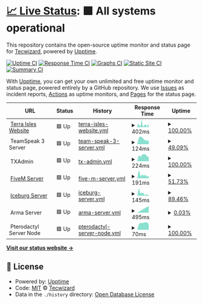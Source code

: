 # [📈 Live Status](https://status.terraisles.com): <!--live status--> **🟩 All systems operational**

This repository contains the open-source uptime monitor and status page for [Tecwizard](https://status.terraisles.com), powered by [Upptime](https://github.com/upptime/upptime).

[![Uptime CI](https://github.com/Tecwizard/TRP-Status/workflows/Uptime%20CI/badge.svg)](https://github.com/Tecwizard/TRP-Status/actions?query=workflow%3A%22Uptime+CI%22)
[![Response Time CI](https://github.com/Tecwizard/TRP-Status/workflows/Response%20Time%20CI/badge.svg)](https://github.com/Tecwizard/TRP-Status/actions?query=workflow%3A%22Response+Time+CI%22)
[![Graphs CI](https://github.com/Tecwizard/TRP-Status/workflows/Graphs%20CI/badge.svg)](https://github.com/Tecwizard/TRP-Status/actions?query=workflow%3A%22Graphs+CI%22)
[![Static Site CI](https://github.com/Tecwizard/TRP-Status/workflows/Static%20Site%20CI/badge.svg)](https://github.com/Tecwizard/TRP-Status/actions?query=workflow%3A%22Static+Site+CI%22)
[![Summary CI](https://github.com/Tecwizard/TRP-Status/workflows/Summary%20CI/badge.svg)](https://github.com/Tecwizard/TRP-Status/actions?query=workflow%3A%22Summary+CI%22)

With [Upptime](https://upptime.js.org), you can get your own unlimited and free uptime monitor and status page, powered entirely by a GitHub repository. We use [Issues](https://github.com/Tecwizard/TRP-Status/issues) as incident reports, [Actions](https://github.com/Tecwizard/TRP-Status/actions) as uptime monitors, and [Pages](https://status.terraisles.com) for the status page.

<!--start: status pages-->
<!-- This summary is generated by Upptime (https://github.com/upptime/upptime) -->
<!-- Do not edit this manually, your changes will be overwritten -->
<!-- prettier-ignore -->
| URL | Status | History | Response Time | Uptime |
| --- | ------ | ------- | ------------- | ------ |
| <img alt="" src="https://i.postimg.cc/FFWZzqZZ/Favicon-1.png" height="13"> [Terra Isles Website](https://www.terraisles.com) | 🟩 Up | [terra-isles-website.yml](https://github.com/Tecwizard/TRP-Status/commits/HEAD/history/terra-isles-website.yml) | <details><summary><img alt="Response time graph" src="./graphs/terra-isles-website/response-time-week.png" height="20"> 402ms</summary><br><a href="https://status.terra-isles.com/history/terra-isles-website"><img alt="Response time 402" src="https://img.shields.io/endpoint?url=https%3A%2F%2Fraw.githubusercontent.com%2FTecwizard%2FTRP-Status%2FHEAD%2Fapi%2Fterra-isles-website%2Fresponse-time.json"></a><br><a href="https://status.terra-isles.com/history/terra-isles-website"><img alt="24-hour response time 402" src="https://img.shields.io/endpoint?url=https%3A%2F%2Fraw.githubusercontent.com%2FTecwizard%2FTRP-Status%2FHEAD%2Fapi%2Fterra-isles-website%2Fresponse-time-day.json"></a><br><a href="https://status.terra-isles.com/history/terra-isles-website"><img alt="7-day response time 402" src="https://img.shields.io/endpoint?url=https%3A%2F%2Fraw.githubusercontent.com%2FTecwizard%2FTRP-Status%2FHEAD%2Fapi%2Fterra-isles-website%2Fresponse-time-week.json"></a><br><a href="https://status.terra-isles.com/history/terra-isles-website"><img alt="30-day response time 402" src="https://img.shields.io/endpoint?url=https%3A%2F%2Fraw.githubusercontent.com%2FTecwizard%2FTRP-Status%2FHEAD%2Fapi%2Fterra-isles-website%2Fresponse-time-month.json"></a><br><a href="https://status.terra-isles.com/history/terra-isles-website"><img alt="1-year response time 402" src="https://img.shields.io/endpoint?url=https%3A%2F%2Fraw.githubusercontent.com%2FTecwizard%2FTRP-Status%2FHEAD%2Fapi%2Fterra-isles-website%2Fresponse-time-year.json"></a></details> | <details><summary><a href="https://status.terra-isles.com/history/terra-isles-website">100.00%</a></summary><a href="https://status.terra-isles.com/history/terra-isles-website"><img alt="All-time uptime 100.00%" src="https://img.shields.io/endpoint?url=https%3A%2F%2Fraw.githubusercontent.com%2FTecwizard%2FTRP-Status%2FHEAD%2Fapi%2Fterra-isles-website%2Fuptime.json"></a><br><a href="https://status.terra-isles.com/history/terra-isles-website"><img alt="24-hour uptime 100.00%" src="https://img.shields.io/endpoint?url=https%3A%2F%2Fraw.githubusercontent.com%2FTecwizard%2FTRP-Status%2FHEAD%2Fapi%2Fterra-isles-website%2Fuptime-day.json"></a><br><a href="https://status.terra-isles.com/history/terra-isles-website"><img alt="7-day uptime 100.00%" src="https://img.shields.io/endpoint?url=https%3A%2F%2Fraw.githubusercontent.com%2FTecwizard%2FTRP-Status%2FHEAD%2Fapi%2Fterra-isles-website%2Fuptime-week.json"></a><br><a href="https://status.terra-isles.com/history/terra-isles-website"><img alt="30-day uptime 100.00%" src="https://img.shields.io/endpoint?url=https%3A%2F%2Fraw.githubusercontent.com%2FTecwizard%2FTRP-Status%2FHEAD%2Fapi%2Fterra-isles-website%2Fuptime-month.json"></a><br><a href="https://status.terra-isles.com/history/terra-isles-website"><img alt="1-year uptime 100.00%" src="https://img.shields.io/endpoint?url=https%3A%2F%2Fraw.githubusercontent.com%2FTecwizard%2FTRP-Status%2FHEAD%2Fapi%2Fterra-isles-website%2Fuptime-year.json"></a></details>
| <img alt="" src="https://i.postimg.cc/3JqRz7cQ/1144-CE05-797-A-4-A55-A146-9-B35-BA440-AF8.png" height="13"> TeamSpeak 3 Server | 🟩 Up | [team-speak-3-server.yml](https://github.com/Tecwizard/TRP-Status/commits/HEAD/history/team-speak-3-server.yml) | <details><summary><img alt="Response time graph" src="./graphs/team-speak-3-server/response-time-week.png" height="20"> 124ms</summary><br><a href="https://status.terra-isles.com/history/team-speak-3-server"><img alt="Response time 124" src="https://img.shields.io/endpoint?url=https%3A%2F%2Fraw.githubusercontent.com%2FTecwizard%2FTRP-Status%2FHEAD%2Fapi%2Fteam-speak-3-server%2Fresponse-time.json"></a><br><a href="https://status.terra-isles.com/history/team-speak-3-server"><img alt="24-hour response time 124" src="https://img.shields.io/endpoint?url=https%3A%2F%2Fraw.githubusercontent.com%2FTecwizard%2FTRP-Status%2FHEAD%2Fapi%2Fteam-speak-3-server%2Fresponse-time-day.json"></a><br><a href="https://status.terra-isles.com/history/team-speak-3-server"><img alt="7-day response time 124" src="https://img.shields.io/endpoint?url=https%3A%2F%2Fraw.githubusercontent.com%2FTecwizard%2FTRP-Status%2FHEAD%2Fapi%2Fteam-speak-3-server%2Fresponse-time-week.json"></a><br><a href="https://status.terra-isles.com/history/team-speak-3-server"><img alt="30-day response time 124" src="https://img.shields.io/endpoint?url=https%3A%2F%2Fraw.githubusercontent.com%2FTecwizard%2FTRP-Status%2FHEAD%2Fapi%2Fteam-speak-3-server%2Fresponse-time-month.json"></a><br><a href="https://status.terra-isles.com/history/team-speak-3-server"><img alt="1-year response time 124" src="https://img.shields.io/endpoint?url=https%3A%2F%2Fraw.githubusercontent.com%2FTecwizard%2FTRP-Status%2FHEAD%2Fapi%2Fteam-speak-3-server%2Fresponse-time-year.json"></a></details> | <details><summary><a href="https://status.terra-isles.com/history/team-speak-3-server">49.09%</a></summary><a href="https://status.terra-isles.com/history/team-speak-3-server"><img alt="All-time uptime 49.09%" src="https://img.shields.io/endpoint?url=https%3A%2F%2Fraw.githubusercontent.com%2FTecwizard%2FTRP-Status%2FHEAD%2Fapi%2Fteam-speak-3-server%2Fuptime.json"></a><br><a href="https://status.terra-isles.com/history/team-speak-3-server"><img alt="24-hour uptime 49.09%" src="https://img.shields.io/endpoint?url=https%3A%2F%2Fraw.githubusercontent.com%2FTecwizard%2FTRP-Status%2FHEAD%2Fapi%2Fteam-speak-3-server%2Fuptime-day.json"></a><br><a href="https://status.terra-isles.com/history/team-speak-3-server"><img alt="7-day uptime 49.09%" src="https://img.shields.io/endpoint?url=https%3A%2F%2Fraw.githubusercontent.com%2FTecwizard%2FTRP-Status%2FHEAD%2Fapi%2Fteam-speak-3-server%2Fuptime-week.json"></a><br><a href="https://status.terra-isles.com/history/team-speak-3-server"><img alt="30-day uptime 49.09%" src="https://img.shields.io/endpoint?url=https%3A%2F%2Fraw.githubusercontent.com%2FTecwizard%2FTRP-Status%2FHEAD%2Fapi%2Fteam-speak-3-server%2Fuptime-month.json"></a><br><a href="https://status.terra-isles.com/history/team-speak-3-server"><img alt="1-year uptime 49.09%" src="https://img.shields.io/endpoint?url=https%3A%2F%2Fraw.githubusercontent.com%2FTecwizard%2FTRP-Status%2FHEAD%2Fapi%2Fteam-speak-3-server%2Fuptime-year.json"></a></details>
| <img alt="" src="https://icons.duckduckgo.com/ip3/null.ico" height="13"> TXAdmin | 🟩 Up | [tx-admin.yml](https://github.com/Tecwizard/TRP-Status/commits/HEAD/history/tx-admin.yml) | <details><summary><img alt="Response time graph" src="./graphs/tx-admin/response-time-week.png" height="20"> 224ms</summary><br><a href="https://status.terra-isles.com/history/tx-admin"><img alt="Response time 224" src="https://img.shields.io/endpoint?url=https%3A%2F%2Fraw.githubusercontent.com%2FTecwizard%2FTRP-Status%2FHEAD%2Fapi%2Ftx-admin%2Fresponse-time.json"></a><br><a href="https://status.terra-isles.com/history/tx-admin"><img alt="24-hour response time 224" src="https://img.shields.io/endpoint?url=https%3A%2F%2Fraw.githubusercontent.com%2FTecwizard%2FTRP-Status%2FHEAD%2Fapi%2Ftx-admin%2Fresponse-time-day.json"></a><br><a href="https://status.terra-isles.com/history/tx-admin"><img alt="7-day response time 224" src="https://img.shields.io/endpoint?url=https%3A%2F%2Fraw.githubusercontent.com%2FTecwizard%2FTRP-Status%2FHEAD%2Fapi%2Ftx-admin%2Fresponse-time-week.json"></a><br><a href="https://status.terra-isles.com/history/tx-admin"><img alt="30-day response time 224" src="https://img.shields.io/endpoint?url=https%3A%2F%2Fraw.githubusercontent.com%2FTecwizard%2FTRP-Status%2FHEAD%2Fapi%2Ftx-admin%2Fresponse-time-month.json"></a><br><a href="https://status.terra-isles.com/history/tx-admin"><img alt="1-year response time 224" src="https://img.shields.io/endpoint?url=https%3A%2F%2Fraw.githubusercontent.com%2FTecwizard%2FTRP-Status%2FHEAD%2Fapi%2Ftx-admin%2Fresponse-time-year.json"></a></details> | <details><summary><a href="https://status.terra-isles.com/history/tx-admin">100.00%</a></summary><a href="https://status.terra-isles.com/history/tx-admin"><img alt="All-time uptime 100.00%" src="https://img.shields.io/endpoint?url=https%3A%2F%2Fraw.githubusercontent.com%2FTecwizard%2FTRP-Status%2FHEAD%2Fapi%2Ftx-admin%2Fuptime.json"></a><br><a href="https://status.terra-isles.com/history/tx-admin"><img alt="24-hour uptime 100.00%" src="https://img.shields.io/endpoint?url=https%3A%2F%2Fraw.githubusercontent.com%2FTecwizard%2FTRP-Status%2FHEAD%2Fapi%2Ftx-admin%2Fuptime-day.json"></a><br><a href="https://status.terra-isles.com/history/tx-admin"><img alt="7-day uptime 100.00%" src="https://img.shields.io/endpoint?url=https%3A%2F%2Fraw.githubusercontent.com%2FTecwizard%2FTRP-Status%2FHEAD%2Fapi%2Ftx-admin%2Fuptime-week.json"></a><br><a href="https://status.terra-isles.com/history/tx-admin"><img alt="30-day uptime 100.00%" src="https://img.shields.io/endpoint?url=https%3A%2F%2Fraw.githubusercontent.com%2FTecwizard%2FTRP-Status%2FHEAD%2Fapi%2Ftx-admin%2Fuptime-month.json"></a><br><a href="https://status.terra-isles.com/history/tx-admin"><img alt="1-year uptime 100.00%" src="https://img.shields.io/endpoint?url=https%3A%2F%2Fraw.githubusercontent.com%2FTecwizard%2FTRP-Status%2FHEAD%2Fapi%2Ftx-admin%2Fuptime-year.json"></a></details>
| <img alt="" src="https://styles.redditmedia.com/t5_6uhyrp/styles/communityIcon_zd0s6s5y0tg91.png" height="13"> [FiveM Server](http://fivem.terra-isles.com#32024) | 🟩 Up | [five-m-server.yml](https://github.com/Tecwizard/TRP-Status/commits/HEAD/history/five-m-server.yml) | <details><summary><img alt="Response time graph" src="./graphs/five-m-server/response-time-week.png" height="20"> 191ms</summary><br><a href="https://status.terra-isles.com/history/five-m-server"><img alt="Response time 191" src="https://img.shields.io/endpoint?url=https%3A%2F%2Fraw.githubusercontent.com%2FTecwizard%2FTRP-Status%2FHEAD%2Fapi%2Ffive-m-server%2Fresponse-time.json"></a><br><a href="https://status.terra-isles.com/history/five-m-server"><img alt="24-hour response time 191" src="https://img.shields.io/endpoint?url=https%3A%2F%2Fraw.githubusercontent.com%2FTecwizard%2FTRP-Status%2FHEAD%2Fapi%2Ffive-m-server%2Fresponse-time-day.json"></a><br><a href="https://status.terra-isles.com/history/five-m-server"><img alt="7-day response time 191" src="https://img.shields.io/endpoint?url=https%3A%2F%2Fraw.githubusercontent.com%2FTecwizard%2FTRP-Status%2FHEAD%2Fapi%2Ffive-m-server%2Fresponse-time-week.json"></a><br><a href="https://status.terra-isles.com/history/five-m-server"><img alt="30-day response time 191" src="https://img.shields.io/endpoint?url=https%3A%2F%2Fraw.githubusercontent.com%2FTecwizard%2FTRP-Status%2FHEAD%2Fapi%2Ffive-m-server%2Fresponse-time-month.json"></a><br><a href="https://status.terra-isles.com/history/five-m-server"><img alt="1-year response time 191" src="https://img.shields.io/endpoint?url=https%3A%2F%2Fraw.githubusercontent.com%2FTecwizard%2FTRP-Status%2FHEAD%2Fapi%2Ffive-m-server%2Fresponse-time-year.json"></a></details> | <details><summary><a href="https://status.terra-isles.com/history/five-m-server">51.73%</a></summary><a href="https://status.terra-isles.com/history/five-m-server"><img alt="All-time uptime 51.73%" src="https://img.shields.io/endpoint?url=https%3A%2F%2Fraw.githubusercontent.com%2FTecwizard%2FTRP-Status%2FHEAD%2Fapi%2Ffive-m-server%2Fuptime.json"></a><br><a href="https://status.terra-isles.com/history/five-m-server"><img alt="24-hour uptime 51.73%" src="https://img.shields.io/endpoint?url=https%3A%2F%2Fraw.githubusercontent.com%2FTecwizard%2FTRP-Status%2FHEAD%2Fapi%2Ffive-m-server%2Fuptime-day.json"></a><br><a href="https://status.terra-isles.com/history/five-m-server"><img alt="7-day uptime 51.73%" src="https://img.shields.io/endpoint?url=https%3A%2F%2Fraw.githubusercontent.com%2FTecwizard%2FTRP-Status%2FHEAD%2Fapi%2Ffive-m-server%2Fuptime-week.json"></a><br><a href="https://status.terra-isles.com/history/five-m-server"><img alt="30-day uptime 51.73%" src="https://img.shields.io/endpoint?url=https%3A%2F%2Fraw.githubusercontent.com%2FTecwizard%2FTRP-Status%2FHEAD%2Fapi%2Ffive-m-server%2Fuptime-month.json"></a><br><a href="https://status.terra-isles.com/history/five-m-server"><img alt="1-year uptime 51.73%" src="https://img.shields.io/endpoint?url=https%3A%2F%2Fraw.githubusercontent.com%2FTecwizard%2FTRP-Status%2FHEAD%2Fapi%2Ffive-m-server%2Fuptime-year.json"></a></details>
| <img alt="" src="https://icons.duckduckgo.com/ip3/fivem.terra-isles.com.ico" height="13"> [Iceburg Server](http://fivem.terra-isles.com/) | 🟩 Up | [iceburg-server.yml](https://github.com/Tecwizard/TRP-Status/commits/HEAD/history/iceburg-server.yml) | <details><summary><img alt="Response time graph" src="./graphs/iceburg-server/response-time-week.png" height="20"> 145ms</summary><br><a href="https://status.terra-isles.com/history/iceburg-server"><img alt="Response time 145" src="https://img.shields.io/endpoint?url=https%3A%2F%2Fraw.githubusercontent.com%2FTecwizard%2FTRP-Status%2FHEAD%2Fapi%2Ficeburg-server%2Fresponse-time.json"></a><br><a href="https://status.terra-isles.com/history/iceburg-server"><img alt="24-hour response time 145" src="https://img.shields.io/endpoint?url=https%3A%2F%2Fraw.githubusercontent.com%2FTecwizard%2FTRP-Status%2FHEAD%2Fapi%2Ficeburg-server%2Fresponse-time-day.json"></a><br><a href="https://status.terra-isles.com/history/iceburg-server"><img alt="7-day response time 145" src="https://img.shields.io/endpoint?url=https%3A%2F%2Fraw.githubusercontent.com%2FTecwizard%2FTRP-Status%2FHEAD%2Fapi%2Ficeburg-server%2Fresponse-time-week.json"></a><br><a href="https://status.terra-isles.com/history/iceburg-server"><img alt="30-day response time 145" src="https://img.shields.io/endpoint?url=https%3A%2F%2Fraw.githubusercontent.com%2FTecwizard%2FTRP-Status%2FHEAD%2Fapi%2Ficeburg-server%2Fresponse-time-month.json"></a><br><a href="https://status.terra-isles.com/history/iceburg-server"><img alt="1-year response time 145" src="https://img.shields.io/endpoint?url=https%3A%2F%2Fraw.githubusercontent.com%2FTecwizard%2FTRP-Status%2FHEAD%2Fapi%2Ficeburg-server%2Fresponse-time-year.json"></a></details> | <details><summary><a href="https://status.terra-isles.com/history/iceburg-server">89.46%</a></summary><a href="https://status.terra-isles.com/history/iceburg-server"><img alt="All-time uptime 89.46%" src="https://img.shields.io/endpoint?url=https%3A%2F%2Fraw.githubusercontent.com%2FTecwizard%2FTRP-Status%2FHEAD%2Fapi%2Ficeburg-server%2Fuptime.json"></a><br><a href="https://status.terra-isles.com/history/iceburg-server"><img alt="24-hour uptime 89.46%" src="https://img.shields.io/endpoint?url=https%3A%2F%2Fraw.githubusercontent.com%2FTecwizard%2FTRP-Status%2FHEAD%2Fapi%2Ficeburg-server%2Fuptime-day.json"></a><br><a href="https://status.terra-isles.com/history/iceburg-server"><img alt="7-day uptime 89.46%" src="https://img.shields.io/endpoint?url=https%3A%2F%2Fraw.githubusercontent.com%2FTecwizard%2FTRP-Status%2FHEAD%2Fapi%2Ficeburg-server%2Fuptime-week.json"></a><br><a href="https://status.terra-isles.com/history/iceburg-server"><img alt="30-day uptime 89.46%" src="https://img.shields.io/endpoint?url=https%3A%2F%2Fraw.githubusercontent.com%2FTecwizard%2FTRP-Status%2FHEAD%2Fapi%2Ficeburg-server%2Fuptime-month.json"></a><br><a href="https://status.terra-isles.com/history/iceburg-server"><img alt="1-year uptime 89.46%" src="https://img.shields.io/endpoint?url=https%3A%2F%2Fraw.githubusercontent.com%2FTecwizard%2FTRP-Status%2FHEAD%2Fapi%2Ficeburg-server%2Fuptime-year.json"></a></details>
| <img alt="" src="https://upload.wikimedia.org/wikipedia/commons/f/fa/ArmA_3_Logo_%28Black%29.png" height="13"> Arma Server | 🟩 Up | [arma-server.yml](https://github.com/Tecwizard/TRP-Status/commits/HEAD/history/arma-server.yml) | <details><summary><img alt="Response time graph" src="./graphs/arma-server/response-time-week.png" height="20"> 495ms</summary><br><a href="https://status.terra-isles.com/history/arma-server"><img alt="Response time 495" src="https://img.shields.io/endpoint?url=https%3A%2F%2Fraw.githubusercontent.com%2FTecwizard%2FTRP-Status%2FHEAD%2Fapi%2Farma-server%2Fresponse-time.json"></a><br><a href="https://status.terra-isles.com/history/arma-server"><img alt="24-hour response time 495" src="https://img.shields.io/endpoint?url=https%3A%2F%2Fraw.githubusercontent.com%2FTecwizard%2FTRP-Status%2FHEAD%2Fapi%2Farma-server%2Fresponse-time-day.json"></a><br><a href="https://status.terra-isles.com/history/arma-server"><img alt="7-day response time 495" src="https://img.shields.io/endpoint?url=https%3A%2F%2Fraw.githubusercontent.com%2FTecwizard%2FTRP-Status%2FHEAD%2Fapi%2Farma-server%2Fresponse-time-week.json"></a><br><a href="https://status.terra-isles.com/history/arma-server"><img alt="30-day response time 495" src="https://img.shields.io/endpoint?url=https%3A%2F%2Fraw.githubusercontent.com%2FTecwizard%2FTRP-Status%2FHEAD%2Fapi%2Farma-server%2Fresponse-time-month.json"></a><br><a href="https://status.terra-isles.com/history/arma-server"><img alt="1-year response time 495" src="https://img.shields.io/endpoint?url=https%3A%2F%2Fraw.githubusercontent.com%2FTecwizard%2FTRP-Status%2FHEAD%2Fapi%2Farma-server%2Fresponse-time-year.json"></a></details> | <details><summary><a href="https://status.terra-isles.com/history/arma-server">0.03%</a></summary><a href="https://status.terra-isles.com/history/arma-server"><img alt="All-time uptime 0.03%" src="https://img.shields.io/endpoint?url=https%3A%2F%2Fraw.githubusercontent.com%2FTecwizard%2FTRP-Status%2FHEAD%2Fapi%2Farma-server%2Fuptime.json"></a><br><a href="https://status.terra-isles.com/history/arma-server"><img alt="24-hour uptime 0.03%" src="https://img.shields.io/endpoint?url=https%3A%2F%2Fraw.githubusercontent.com%2FTecwizard%2FTRP-Status%2FHEAD%2Fapi%2Farma-server%2Fuptime-day.json"></a><br><a href="https://status.terra-isles.com/history/arma-server"><img alt="7-day uptime 0.03%" src="https://img.shields.io/endpoint?url=https%3A%2F%2Fraw.githubusercontent.com%2FTecwizard%2FTRP-Status%2FHEAD%2Fapi%2Farma-server%2Fuptime-week.json"></a><br><a href="https://status.terra-isles.com/history/arma-server"><img alt="30-day uptime 0.03%" src="https://img.shields.io/endpoint?url=https%3A%2F%2Fraw.githubusercontent.com%2FTecwizard%2FTRP-Status%2FHEAD%2Fapi%2Farma-server%2Fuptime-month.json"></a><br><a href="https://status.terra-isles.com/history/arma-server"><img alt="1-year uptime 0.03%" src="https://img.shields.io/endpoint?url=https%3A%2F%2Fraw.githubusercontent.com%2FTecwizard%2FTRP-Status%2FHEAD%2Fapi%2Farma-server%2Fuptime-year.json"></a></details>
| <img alt="" src="https://i.postimg.cc/rsqRxTtK/C8-A719-C3-D57-B-4-BEE-BA3-C-356502-FBC0-EB.png" height="13"> Pterodactyl Server Node | 🟩 Up | [pterodactyl-server-node.yml](https://github.com/Tecwizard/TRP-Status/commits/HEAD/history/pterodactyl-server-node.yml) | <details><summary><img alt="Response time graph" src="./graphs/pterodactyl-server-node/response-time-week.png" height="20"> 70ms</summary><br><a href="https://status.terra-isles.com/history/pterodactyl-server-node"><img alt="Response time 70" src="https://img.shields.io/endpoint?url=https%3A%2F%2Fraw.githubusercontent.com%2FTecwizard%2FTRP-Status%2FHEAD%2Fapi%2Fpterodactyl-server-node%2Fresponse-time.json"></a><br><a href="https://status.terra-isles.com/history/pterodactyl-server-node"><img alt="24-hour response time 70" src="https://img.shields.io/endpoint?url=https%3A%2F%2Fraw.githubusercontent.com%2FTecwizard%2FTRP-Status%2FHEAD%2Fapi%2Fpterodactyl-server-node%2Fresponse-time-day.json"></a><br><a href="https://status.terra-isles.com/history/pterodactyl-server-node"><img alt="7-day response time 70" src="https://img.shields.io/endpoint?url=https%3A%2F%2Fraw.githubusercontent.com%2FTecwizard%2FTRP-Status%2FHEAD%2Fapi%2Fpterodactyl-server-node%2Fresponse-time-week.json"></a><br><a href="https://status.terra-isles.com/history/pterodactyl-server-node"><img alt="30-day response time 70" src="https://img.shields.io/endpoint?url=https%3A%2F%2Fraw.githubusercontent.com%2FTecwizard%2FTRP-Status%2FHEAD%2Fapi%2Fpterodactyl-server-node%2Fresponse-time-month.json"></a><br><a href="https://status.terra-isles.com/history/pterodactyl-server-node"><img alt="1-year response time 70" src="https://img.shields.io/endpoint?url=https%3A%2F%2Fraw.githubusercontent.com%2FTecwizard%2FTRP-Status%2FHEAD%2Fapi%2Fpterodactyl-server-node%2Fresponse-time-year.json"></a></details> | <details><summary><a href="https://status.terra-isles.com/history/pterodactyl-server-node">100.00%</a></summary><a href="https://status.terra-isles.com/history/pterodactyl-server-node"><img alt="All-time uptime 100.00%" src="https://img.shields.io/endpoint?url=https%3A%2F%2Fraw.githubusercontent.com%2FTecwizard%2FTRP-Status%2FHEAD%2Fapi%2Fpterodactyl-server-node%2Fuptime.json"></a><br><a href="https://status.terra-isles.com/history/pterodactyl-server-node"><img alt="24-hour uptime 100.00%" src="https://img.shields.io/endpoint?url=https%3A%2F%2Fraw.githubusercontent.com%2FTecwizard%2FTRP-Status%2FHEAD%2Fapi%2Fpterodactyl-server-node%2Fuptime-day.json"></a><br><a href="https://status.terra-isles.com/history/pterodactyl-server-node"><img alt="7-day uptime 100.00%" src="https://img.shields.io/endpoint?url=https%3A%2F%2Fraw.githubusercontent.com%2FTecwizard%2FTRP-Status%2FHEAD%2Fapi%2Fpterodactyl-server-node%2Fuptime-week.json"></a><br><a href="https://status.terra-isles.com/history/pterodactyl-server-node"><img alt="30-day uptime 100.00%" src="https://img.shields.io/endpoint?url=https%3A%2F%2Fraw.githubusercontent.com%2FTecwizard%2FTRP-Status%2FHEAD%2Fapi%2Fpterodactyl-server-node%2Fuptime-month.json"></a><br><a href="https://status.terra-isles.com/history/pterodactyl-server-node"><img alt="1-year uptime 100.00%" src="https://img.shields.io/endpoint?url=https%3A%2F%2Fraw.githubusercontent.com%2FTecwizard%2FTRP-Status%2FHEAD%2Fapi%2Fpterodactyl-server-node%2Fuptime-year.json"></a></details>

<!--end: status pages-->

[**Visit our status website →**](https://status.terraisles.com)

## 📄 License

- Powered by: [Upptime](https://github.com/upptime/upptime)
- Code: [MIT](./LICENSE) © [Tecwizard](https://status.terraisles.com)
- Data in the `./history` directory: [Open Database License](https://opendatacommons.org/licenses/odbl/1-0/)
